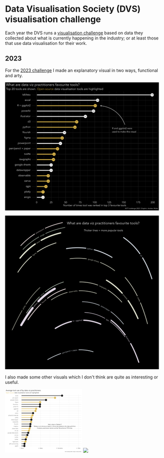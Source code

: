 # Data Visualisation Society (DVS) visualisation challenge

Each year the DVS runs a [visualisation challenge](https://www.datavisualizationsociety.org/soti-challenge) based on data they collected about what is currently happening in the industry; or at least those that use data visualisation for their work. 

## 2023

For the [2023 challenge](https://www.datavisualizationsociety.org/soti-challenge-2023) I made an explanatory visual in two ways, functional and arty. 

![top 20 tools data viz people like best as lollipop chart](2023/figures/fav_tools_dark.png)

![flow field visualisation of top 20 tools data viz people like best](2023/figures/fav_tools_flow_20.png)

I also made some other visuals which I don't think are quite as interesting or useful. 

<p float="left">
  <img src="2023/figures/avg_tool_use.png" width="50%" />
  <img src="2023/figures/fav_tools_flow_all.png", width="50%" />
</p>

<!--
![Averages over what tools people use](2023/figures/avg_tool_use.png) ![flow field visualisation of all tools data viz people like best](2023/figures/fav_tools_flow_all.png)
-->
